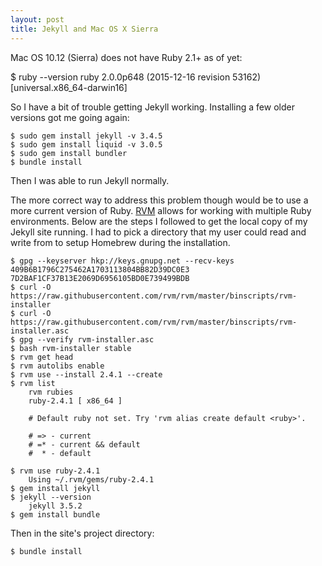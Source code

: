 ```yaml
---
layout: post
title: Jekyll and Mac OS X Sierra
---
```


Mac OS 10.12 (Sierra) does not have Ruby 2.1+ as of yet:

$ ruby --version
ruby 2.0.0p648 (2015-12-16 revision 53162) [universal.x86_64-darwin16]

So I have a bit of trouble getting Jekyll working.  Installing a few older versions got me going again:

    $ sudo gem install jekyll -v 3.4.5
    $ sudo gem install liquid -v 3.0.5
    $ sudo gem install bundler
    $ bundle install

Then I was able to run Jekyll normally.

The more correct way to address this problem though would be to use a more current version of Ruby.  [RVM](http://rvm.io/) allows for working with multiple Ruby environments.  Below are the steps I followed to get the local copy of my Jekyll site running.  I had to pick a directory that my user could read and write from to setup Homebrew during the installation.

    $ gpg --keyserver hkp://keys.gnupg.net --recv-keys 409B6B1796C275462A1703113804BB82D39DC0E3 7D2BAF1CF37B13E2069D6956105BD0E739499BDB
    $ curl -O https://raw.githubusercontent.com/rvm/rvm/master/binscripts/rvm-installer
    $ curl -O https://raw.githubusercontent.com/rvm/rvm/master/binscripts/rvm-installer.asc
    $ gpg --verify rvm-installer.asc
    $ bash rvm-installer stable
    $ rvm get head
    $ rvm autolibs enable
    $ rvm use --install 2.4.1 --create
    $ rvm list
        rvm rubies
        ruby-2.4.1 [ x86_64 ]

        # Default ruby not set. Try 'rvm alias create default <ruby>'.

        # => - current
        # =* - current && default
        #  * - default

    $ rvm use ruby-2.4.1
        Using ~/.rvm/gems/ruby-2.4.1
    $ gem install jekyll
    $ jekyll --version
        jekyll 3.5.2
    $ gem install bundle

Then in the site's project directory:

    $ bundle install


